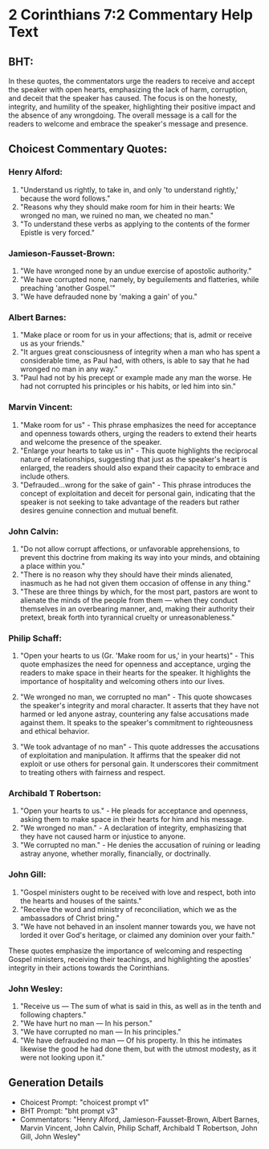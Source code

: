 # 2 Corinthians 7:2 Commentary Help Text

## BHT:
In these quotes, the commentators urge the readers to receive and accept the speaker with open hearts, emphasizing the lack of harm, corruption, and deceit that the speaker has caused. The focus is on the honesty, integrity, and humility of the speaker, highlighting their positive impact and the absence of any wrongdoing. The overall message is a call for the readers to welcome and embrace the speaker's message and presence.

## Choicest Commentary Quotes:
### Henry Alford:
1. "Understand us rightly, to take in, and only 'to understand rightly,' because the word follows."
2. "Reasons why they should make room for him in their hearts: We wronged no man, we ruined no man, we cheated no man."
3. "To understand these verbs as applying to the contents of the former Epistle is very forced."

### Jamieson-Fausset-Brown:
1. "We have wronged none by an undue exercise of apostolic authority."
2. "We have corrupted none, namely, by beguilements and flatteries, while preaching 'another Gospel.'"
3. "We have defrauded none by 'making a gain' of you."

### Albert Barnes:
1. "Make place or room for us in your affections; that is, admit or receive us as your friends."
2. "It argues great consciousness of integrity when a man who has spent a considerable time, as Paul had, with others, is able to say that he had wronged no man in any way."
3. "Paul had not by his precept or example made any man the worse. He had not corrupted his principles or his habits, or led him into sin."

### Marvin Vincent:
1. "Make room for us" - This phrase emphasizes the need for acceptance and openness towards others, urging the readers to extend their hearts and welcome the presence of the speaker.
2. "Enlarge your hearts to take us in" - This quote highlights the reciprocal nature of relationships, suggesting that just as the speaker's heart is enlarged, the readers should also expand their capacity to embrace and include others.
3. "Defrauded...wrong for the sake of gain" - This phrase introduces the concept of exploitation and deceit for personal gain, indicating that the speaker is not seeking to take advantage of the readers but rather desires genuine connection and mutual benefit.

### John Calvin:
1. "Do not allow corrupt affections, or unfavorable apprehensions, to prevent this doctrine from making its way into your minds, and obtaining a place within you." 
2. "There is no reason why they should have their minds alienated, inasmuch as he had not given them occasion of offense in any thing."
3. "These are three things by which, for the most part, pastors are wont to alienate the minds of the people from them — when they conduct themselves in an overbearing manner, and, making their authority their pretext, break forth into tyrannical cruelty or unreasonableness."

### Philip Schaff:
1. "Open your hearts to us (Gr. 'Make room for us,' in your hearts)" - This quote emphasizes the need for openness and acceptance, urging the readers to make space in their hearts for the speaker. It highlights the importance of hospitality and welcoming others into our lives.

2. "We wronged no man, we corrupted no man" - This quote showcases the speaker's integrity and moral character. It asserts that they have not harmed or led anyone astray, countering any false accusations made against them. It speaks to the speaker's commitment to righteousness and ethical behavior.

3. "We took advantage of no man" - This quote addresses the accusations of exploitation and manipulation. It affirms that the speaker did not exploit or use others for personal gain. It underscores their commitment to treating others with fairness and respect.

### Archibald T Robertson:
1. "Open your hearts to us." - He pleads for acceptance and openness, asking them to make space in their hearts for him and his message.
2. "We wronged no man." - A declaration of integrity, emphasizing that they have not caused harm or injustice to anyone.
3. "We corrupted no man." - He denies the accusation of ruining or leading astray anyone, whether morally, financially, or doctrinally.

### John Gill:
1. "Gospel ministers ought to be received with love and respect, both into the hearts and houses of the saints."
2. "Receive the word and ministry of reconciliation, which we as the ambassadors of Christ bring."
3. "We have not behaved in an insolent manner towards you, we have not lorded it over God's heritage, or claimed any dominion over your faith."

These quotes emphasize the importance of welcoming and respecting Gospel ministers, receiving their teachings, and highlighting the apostles' integrity in their actions towards the Corinthians.

### John Wesley:
1. "Receive us — The sum of what is said in this, as well as in the tenth and following chapters."
2. "We have hurt no man — In his person."
3. "We have corrupted no man — In his principles."
4. "We have defrauded no man — Of his property. In this he intimates likewise the good he had done them, but with the utmost modesty, as it were not looking upon it."


## Generation Details
- Choicest Prompt: "choicest prompt v1"
- BHT Prompt: "bht prompt v3"
- Commentators: "Henry Alford, Jamieson-Fausset-Brown, Albert Barnes, Marvin Vincent, John Calvin, Philip Schaff, Archibald T Robertson, John Gill, John Wesley"
